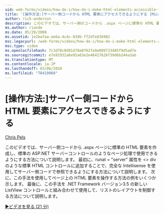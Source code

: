 ```yaml
---
uid: web-forms/videos/how-do-i/how-do-i-make-html-elements-accessible-from-server-side-code
title: '[操作方法:]サーバー側コードから HTML 要素にアクセスできるようにする |Microsoft Docs'
author: rick-anderson
description: このビデオでは、サーバー側のコードから .aspx ページに標準の HTML 要素をアクセスできるようにする方法について説明します。
ms.author: riande
ms.date: 05/29/2008
ms.assetid: 1e2bafaa-ae6a-4c4c-839b-ff2dfe836902
msc.legacyurl: /web-forms/videos/how-do-i/how-do-i-make-html-elements-accessible-from-server-side-code
msc.type: video
ms.openlocfilehash: 7c3d70c0d91478e0f62fa9e009733485f9d5ad7e
ms.sourcegitcommit: e7e91932a6e91a63e2e46417626f39d6b244a3ab
ms.translationtype: MT
ms.contentlocale: ja-JP
ms.lasthandoff: 03/06/2020
ms.locfileid: "78419968"
---
```

# <a name="how-do-i-make-html-elements-accessible-from-server-side-code"></a>[操作方法:]サーバー側コードから HTML 要素にアクセスできるようにする

[Chris Pels](https://twitter.com/chrispels)

このビデオでは、サーバー側コードから .aspx ページに標準の HTML 要素を作成し、標準の ASP.NET サーバーコントロールのようなページ処理で使用できるようにする方法について説明します。 最初に、runat = "server" 属性を &lt;&gt; div のような標準 HTML コントロールに追加することで、完全な Intellisense を使用してサーバー側コードで参照できるようにする方法について説明します。 次に、この手法を使用してページ上の HTML 要素を操作する方法の例をいくつか示します。 最後に、この手法を .NET Framework バージョン3.5 の新しい ListView コントロールと組み合わせて使用して、リストのレイアウトを制御する方法について説明します。

[&#9654;ビデオを見る (21 分)](https://channel9.msdn.com/Blogs/ASP-NET-Site-Videos/how-do-i-make-html-elements-accessible-from-server-side-code)
